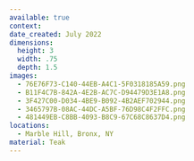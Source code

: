 ```yaml
---
available: true
context:
date_created: July 2022
dimensions:
  height: 3
  width: .75
  depth: 1.5
images:
  - 76E76F73-C140-44EB-A4C1-5F0318185A59.png
  - B11F4C7B-842A-4E2B-AC7C-D94479D3E1A8.png
  - 3F427C00-D034-4BE9-B092-4B2AEF702944.png
  - 3465797B-08AC-44DC-A5BF-76D98C4F2FFC.png
  - 481449EB-C8BB-4093-B8C9-67C68C8637D4.png
locations:
  - Marble Hill, Bronx, NY
material: Teak
---
```

